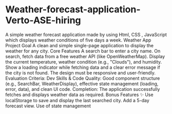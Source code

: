 # Weather-forecast-application-Verto-ASE-hiring
A simple weather forecast application made by using Html, CSS , JavaScript which displays weather conditions of five days a week.
Weather App
Project Goal
A clean and simple single-page application to display the weather for any city.
Core Features
A search bar to enter a city name.
On search, fetch data from a free weather API (like OpenWeatherMap).
Display the current temperature, weather condition (e.g., "Clouds"), and humidity.
Show a loading indicator while fetching data and a clear error message if the city is not found.
The design must be responsive and user-friendly.
Evaluation Criteria:
Dev Skills & Code Quality: Good component structure (e.g., SearchBar, WeatherDisplay), effective state management (loading, error, data), and clean UI code.
Completion: The application successfully fetches and displays weather data as required.
Bonus Features ✨​
Use localStorage to save and display the last searched city.
Add a 5-day forecast view.
Use of state management
